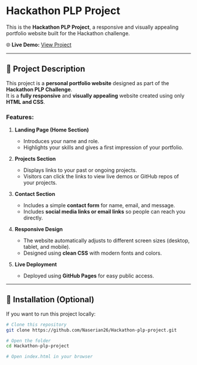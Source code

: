 # Hackathon PLP Project

This is the **Hackathon PLP Project**, a responsive and visually appealing portfolio website built for the Hackathon challenge.  

🌐 **Live Demo:** [View Project](https://naserian26.github.io/Hackathon-plp-project/)

---

## 📝 Project Description

This project is a **personal portfolio website** designed as part of the **Hackathon PLP Challenge**.  
It is a **fully responsive** and **visually appealing** website created using only **HTML and CSS**.  

### Features:

1. **Landing Page (Home Section)**  
   - Introduces your name and role.  
   - Highlights your skills and gives a first impression of your portfolio.  

2. **Projects Section**  
   - Displays links to your past or ongoing projects.  
   - Visitors can click the links to view live demos or GitHub repos of your projects.  

3. **Contact Section**  
   - Includes a simple **contact form** for name, email, and message.  
   - Includes **social media links or email links** so people can reach you directly.  

4. **Responsive Design**  
   - The website automatically adjusts to different screen sizes (desktop, tablet, and mobile).  
   - Designed using **clean CSS** with modern fonts and colors.  

5. **Live Deployment**  
   - Deployed using **GitHub Pages** for easy public access.  

---

## 🚀 Installation (Optional)

If you want to run this project locally:

```bash
# Clone this repository
git clone https://github.com/Naserian26/Hackathon-plp-project.git

# Open the folder
cd Hackathon-plp-project

# Open index.html in your browser
